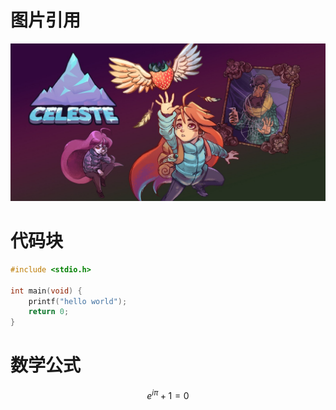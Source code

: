 # 图片引用

![celeste](./src/image.png)

# 代码块

```C
#include <stdio.h>

int main(void) {
    printf("hello world");
    return 0;
}
```

# 数学公式

$$
e^{i\pi}+1=0
$$